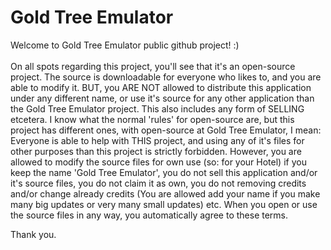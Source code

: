Gold Tree Emulator
==================
Welcome to Gold Tree Emulator public github project! :)<br>
<br>
On all spots regarding this project, you'll see that it's an open-source project. The source is downloadable for everyone who likes to, and you are able to modify it. BUT, you ARE NOT allowed to distribute this application under any different name, or use it's source for any other application than the Gold Tree Emulator project. This also includes any form of SELLING etcetera. I know what the normal 'rules' for open-source are, but this project has different ones, with open-source at Gold Tree Emulator, I mean: Everyone is able to help with THIS project, and using any of it's files for other purposes than this project is strictly forbidden. However, you are allowed to modify the source files for own use (so: for your Hotel) if you keep the name 'Gold Tree Emulator', you do not sell this application and/or it's source files, you do not claim it as own, you do not removing credits and/or change already credits (You are allowed add your name if you make many big updates or very many small updates) etc. When you open or use the source files in any way, you automatically agree to these terms.                                
 
Thank you.
